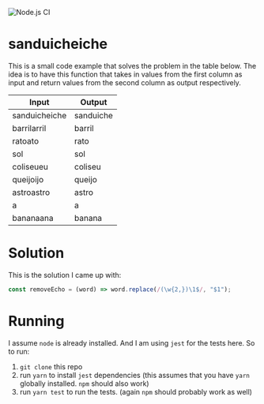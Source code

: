 ![Node.js CI](https://github.com/shermam/sanduicheiche/workflows/Node.js%20CI/badge.svg?branch=main)

# sanduicheiche

This is a small code example that solves the problem in the table below.
The idea is to have this function that takes in values from the first column as input and return values from the second column as output respectively.

| Input         | Output    |
|---------------|-----------|
| sanduicheiche | sanduiche |
| barrilarril   | barril    |
| ratoato       | rato      |
| sol           | sol       |
| coliseueu     | coliseu   |
| queijoijo     | queijo    |
| astroastro    | astro     |
| a             | a         |
| bananaana     | banana    |

# Solution

This is the solution I came up with:

```js
const removeEcho = (word) => word.replace(/(\w{2,})\1$/, "$1");
```

# Running

I assume `node` is already installed. And I am using `jest` for the tests here. So to run:
1. `git clone` this repo
1. run `yarn` to install `jest` dependencies (this assumes that you have `yarn` globally installed. `npm` should also work)
1. run `yarn test` to run the tests. (again `npm` should probably work as well)
